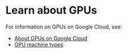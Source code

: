 # Learn about GPUs

For information on GPUs on Google Cloud, see:

- [About GPUs on Google Cloud](https://cloud.google.com/compute/docs/gpus/overview)
- [GPU machine types](https://cloud.google.com/compute/docs/gpus)
